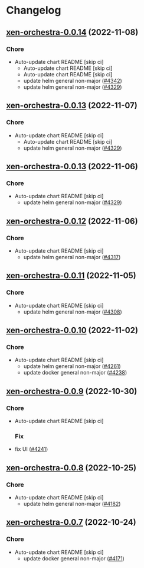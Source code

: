 # Changelog



## [xen-orchestra-0.0.14](https://github.com/truecharts/charts/compare/xen-orchestra-0.0.12...xen-orchestra-0.0.14) (2022-11-08)

### Chore

- Auto-update chart README [skip ci]
  - Auto-update chart README [skip ci]
  - Auto-update chart README [skip ci]
  - update helm general non-major ([#4342](https://github.com/truecharts/charts/issues/4342))
  - update helm general non-major ([#4329](https://github.com/truecharts/charts/issues/4329))




## [xen-orchestra-0.0.13](https://github.com/truecharts/charts/compare/xen-orchestra-0.0.12...xen-orchestra-0.0.13) (2022-11-07)

### Chore

- Auto-update chart README [skip ci]
  - Auto-update chart README [skip ci]
  - update helm general non-major ([#4329](https://github.com/truecharts/charts/issues/4329))




## [xen-orchestra-0.0.13](https://github.com/truecharts/charts/compare/xen-orchestra-0.0.12...xen-orchestra-0.0.13) (2022-11-06)

### Chore

- Auto-update chart README [skip ci]
  - update helm general non-major ([#4329](https://github.com/truecharts/charts/issues/4329))




## [xen-orchestra-0.0.12](https://github.com/truecharts/charts/compare/xen-orchestra-0.0.11...xen-orchestra-0.0.12) (2022-11-06)

### Chore

- Auto-update chart README [skip ci]
  - update helm general non-major ([#4317](https://github.com/truecharts/charts/issues/4317))




## [xen-orchestra-0.0.11](https://github.com/truecharts/charts/compare/xen-orchestra-0.0.10...xen-orchestra-0.0.11) (2022-11-05)

### Chore

- Auto-update chart README [skip ci]
  - update helm general non-major ([#4308](https://github.com/truecharts/charts/issues/4308))




## [xen-orchestra-0.0.10](https://github.com/truecharts/charts/compare/xen-orchestra-0.0.9...xen-orchestra-0.0.10) (2022-11-02)

### Chore

- Auto-update chart README [skip ci]
  - update helm general non-major ([#4261](https://github.com/truecharts/charts/issues/4261))
  - update docker general non-major ([#4238](https://github.com/truecharts/charts/issues/4238))




## [xen-orchestra-0.0.9](https://github.com/truecharts/charts/compare/xen-orchestra-0.0.8...xen-orchestra-0.0.9) (2022-10-30)

### Chore

- Auto-update chart README [skip ci]

  ### Fix

- fix UI ([#4241](https://github.com/truecharts/charts/issues/4241))




## [xen-orchestra-0.0.8](https://github.com/truecharts/charts/compare/xen-orchestra-0.0.7...xen-orchestra-0.0.8) (2022-10-25)

### Chore

- Auto-update chart README [skip ci]
  - update helm general non-major ([#4182](https://github.com/truecharts/charts/issues/4182))




## [xen-orchestra-0.0.7](https://github.com/truecharts/charts/compare/xen-orchestra-0.0.6...xen-orchestra-0.0.7) (2022-10-24)

### Chore

- Auto-update chart README [skip ci]
  - update docker general non-major ([#4171](https://github.com/truecharts/charts/issues/4171))

